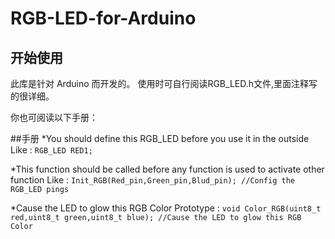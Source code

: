 # RGB-LED-for-Arduino

## 开始使用

此库是针对 Arduino 而开发的。
使用时可自行阅读RGB_LED.h文件,里面注释写的很详细。

你也可阅读以下手册：

##手册
*You should define this RGB_LED before you use it in the outside
    Like :
        `RGB_LED RED1;`

*This function should be called before any function is used to activate other function
    Like :
        `Init_RGB(Red_pin,Green_pin,Blud_pin); //Config the RGB_LED pings`

*Cause the LED to glow this RGB Color
    Prototype :
        `void Color_RGB(uint8_t red,uint8_t green,uint8_t blue); //Cause the LED to glow this RGB Color`
